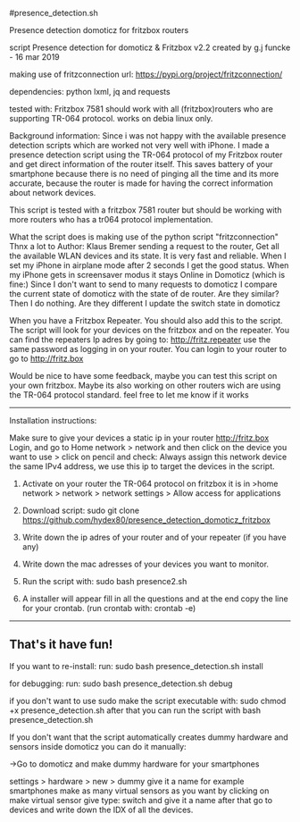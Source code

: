 #presence_detection.sh

Presence detection domoticz for fritzbox routers

script Presence detection for domoticz  & Fritzbox v2.2
created by g.j funcke - 16  mar 2019

making use of  fritzconnection  url: https://pypi.org/project/fritzconnection/

dependencies: python lxml, jq and requests

tested with: Fritzbox 7581 should work with all (fritzbox)routers who are supporting TR-064 protocol.
works on debia linux only. 

Background information:
Since i was not happy with the available presence detection scripts which are worked not very well with iPhone. I made a presence detection script using the TR-064 protocol of my Fritzbox router and get direct information of the router itself.
This saves battery of your smartphone because there is no need of pinging all the time and its more accurate, because the router is made for having the correct information about network devices.

This script is tested with a fritzbox 7581 router but should be working with more routers who has a tr064 protocol implementation. 

What the script does is making use of the python script "fritzconnection" Thnx a lot to Author: Klaus Bremer
sending a request to the router, Get all the available WLAN devices and its state. It is very fast and reliable. When I set my iPhone in airplane mode after 2 seconds I get the good status. When my iPhone gets in screensaver modus it stays Online in Domoticz (which is fine:) 
Since I don't want to send to many requests to domoticz I compare the current state of domoticz with the state of de router. Are they similar? Then I do nothing. Are they different I update the switch state in domoticz

When you have a Fritzbox Repeater. You should also add this to the script. The script will look for your devices on the fritzbox and on the repeater. 
You can find the repeaters Ip adres by going to: http://fritz.repeater use the same password as logging in on your router. You can login to your router to go to http://fritz.box

Would be nice to have some feedback, maybe you can test this script on your own fritzbox. Maybe its also working on other routers wich are using the TR-064 protocol standard. feel free to let me know if it works

-------------------------
Installation instructions:

Make sure to give your devices a static ip in your router http://fritz.box Login, and go to Home network > network and then click on the device you want to use > click on pencil and check: Always assign this network device the same IPv4 address, we use this ip to target the devices in the script. 

1. Activate on your router the TR-064 protocol on fritzbox it is in >home network > network > network settings > Allow access for applications 

2. Download script:
sudo git clone https://github.com/hydex80/presence_detection_domoticz_fritzbox

3. Write down the ip adres of your router and of your repeater (if you have any)

4. Write down the mac adresses of your devices you want to monitor. 

5. Run the script with: sudo bash presence2.sh 

6. A installer will appear fill in all the questions and at the end copy the line for your crontab. (run crontab with: crontab -e) 
------------------------

That's it have fun!  
------------------------
If you want to re-install:
run: sudo bash presence_detection.sh install 

for debugging:
run: sudo bash presence_detection.sh debug

if you don't want to use sudo make the script executable with:
sudo chmod +x presence_detection.sh 
after that you can run the script with bash presence_detection.sh

If you don't want that the script automatically creates dummy hardware and sensors inside domoticz you can do it manually:

->Go to domoticz and make dummy hardware for your smartphones

settings > hardware > new > dummy give it a name for example smartphones
make as many virtual sensors as you want  by clicking on make virtual sensor
give type: switch and give it a name
after that go to devices
and write down the IDX of all the devices.



